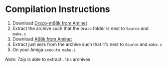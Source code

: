 
# Compilation Instructions

1. Download [Draco-m68k from Aminet](http://aminet.net/package/dev/lang/Draco-m68k)
2. Extract the archive such that the `Draco` folder is next to `Source` and `make.s`
3. Download [A68k from Aminet](http://aminet.net/package/dev/asm/A68kGibbs)
4. Extract just `A68k` from the archive such that it's next to `Source` and `make.s`
5. On your Amiga `execute make.s`

*Note:* 7zip is able to extract `.lha` archives